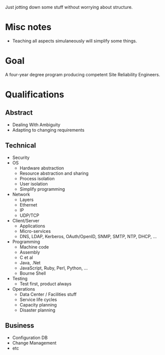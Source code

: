 Just jotting down some stuff without worrying about structure.

# Misc notes

- Teaching all aspects simulaneously will simplify some things.

# Goal

A four-year degree program producing competent Site Reliability Engineers.

# Qualifications

## Abstract

- Dealing With Ambiguity
- Adapting to changing requirements

## Technical

- Security
- OS
  - Hardware abstraction
  - Resource abstraction and sharing
  - Process isolation
  - User isolation
  - Simplify programming
- Network
  - Layers
  - Ethernet
  - IP
  - UDP/TCP
- Client/Server
  - Applications
  - Micro-services
  - DNS, LDAP, Kerberos, OAuth/OpenID, SNMP, SMTP, NTP, DHCP, ...
- Programming
  - Machine code
  - Assembly
  - C et al
  - Java, .Net
  - JavaScript, Ruby, Perl, Python, ...
  - Bourne Shell
- Testing
  - Test first, product always
- Operations
  - Data Center / Facilities stuff
  - Service life cycles
  - Capacity planning
  - Disaster planning

## Business

- Configuration DB
- Change Management
- etc
